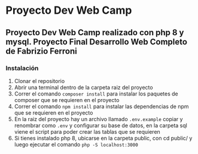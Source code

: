# Proyecto Dev Web Camp

## Proyecto Dev Web Camp realizado con php 8 y mysql. Proyecto Final Desarrollo Web Completo de Fabrizio Ferroni

### Instalación
1. Clonar el repositorio
2. Abrir una terminal dentro de la carpeta raiz del proyecto
3. Correr el comando `composer install` para instalar los paquetes de composer que se requieren en el proyecto
4. Correr el comando `npm install` para instalar las dependencias de npm que se requieren en el proyecto 
5. En la raiz del proyecto hay un archivo llamado `.env.example` copiar y renombrar como `.env` y configurar su base de datos, en la carpeta sql viene el script para poder crear las tablas que se requieren
6. Si tienes instalado php 8, ubicarse en la carpeta public, con cd public/ y luego ejecutar el comando `php -S localhost:3000`